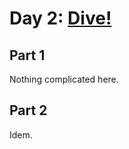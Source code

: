 # Day 2: [Dive!](https://adventofcode.com/2021/day/2)

## Part 1

Nothing complicated here.

## Part 2

Idem.
